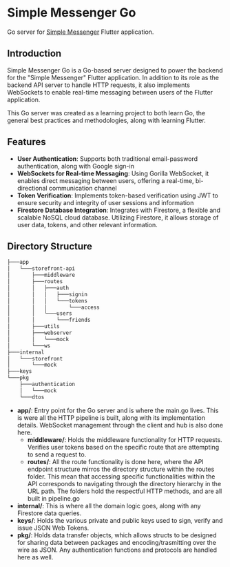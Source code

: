 # Simple Messenger Go

Go server for [Simple Messenger](https://github.com/anthonydip/flutter-messenger-go) Flutter application.

## Introduction

Simple Messenger Go is a Go-based server designed to power the backend for the "Simple Messenger" Flutter application. In addition to its role as the backend API server to handle HTTP requests, it also implements WebSockets to enable real-time messaging between users of the Flutter application.

This Go server was created as a learning project to both learn Go, the general best practices and methodologies, along with learning Flutter.

## Features
- **User Authentication**: Supports both traditional email-password authentication, along with Google sign-in
- **WebSockets for Real-time Messaging**: Using Gorilla WebSocket, it enables direct messaging between users, offering a real-time, bi-directional communication channel
- **Token Verification**: Implements token-based verification using JWT to ensure security and integrity of user sessions and information
- **Firestore Database Integration**: Integrates with Firestore, a flexible and scalable NoSQL cloud database. Utilizing Firestore, it allows storage of user data, tokens, and other relevant information.

## Directory Structure
```bash
├───app
│   └───storefront-api
│       ├───middleware
│       ├───routes
│       │   ├───auth
│       │   │   ├───signin
│       │   │   └───tokens
│       │   │       └───access
│       │   └───users
│       │       └───friends
│       ├───utils
│       ├───webserver
│       │   └───mock
│       └───ws
├───internal
│   └───storefront
│       └───mock
├───keys
└───pkg
    ├───authentication
    │   └───mock
    └───dtos
```

- **app/**: Entry point for the Go server and is where the main.go lives. This is were all the HTTP pipeline is built, along with its implementation details. WebSocket management through the client and hub is also done here.
  - **middleware/**: Holds the middleware functionality for HTTP requests. Verifies user tokens based on the specific route that are attempting to send a request to.
  - **routes/**: All the route functionality is done here, where the API endpoint structure mirros the directory structure within the routes folder. This mean that accessing specific functionalities within the API corresponds to navigating through the directory hierarchy in the URL path. The folders hold the respectful HTTP methods, and are all built in pipeline.go
- **internal/**: This is where all the domain logic goes, along with any Firestore data queries.
- **keys/**: Holds the various private and public keys used to sign, verify and issue JSON Web Tokens.
- **pkg/**: Holds data transfer objects, which allows structs to be designed for sharing data between packages and encoding/trasmitting over the wire as JSON. Any authentication functions and protocols are handled here as well.